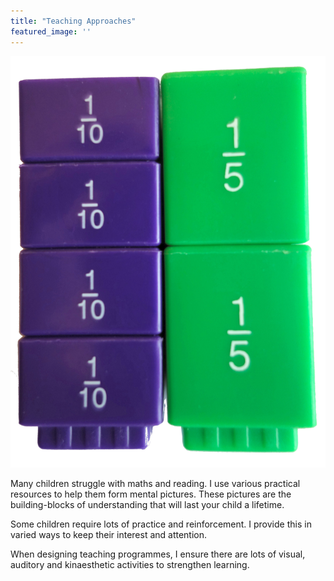 ```yaml
---
title: "Teaching Approaches"
featured_image: ''
---
```


![](img/fractions_purple_green.jpg)

Many children struggle with maths and reading. I use various practical resources to help them form mental pictures. These pictures are the building-blocks of understanding that will last your child a lifetime.

Some children require lots of practice and reinforcement. I provide this in varied ways to keep their interest and attention.

When designing teaching programmes, I ensure there are lots of visual, auditory and kinaesthetic activities to strengthen learning.

